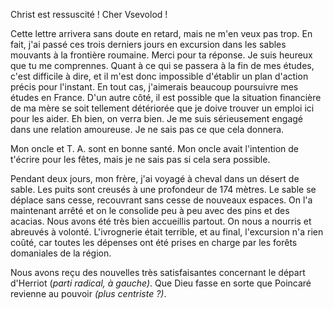 Christ est ressuscité ! Cher Vsevolod !

Cette lettre arrivera sans doute en retard, mais ne m'en veux pas trop. En fait, j'ai passé ces trois derniers jours en excursion dans les sables mouvants à la frontière roumaine.
Merci pour ta réponse. Je suis heureux que tu me comprennes. Quant à ce qui se passera à la fin de mes études, c'est difficile à dire, et il m'est donc impossible d'établir un plan d'action précis pour l'instant. En tout cas, j'aimerais beaucoup poursuivre mes études en France. D'un autre côté, il est possible que la situation financière de ma mère se soit tellement détériorée que je doive trouver un emploi ici pour les aider. Eh bien, on verra bien.
Je me suis sérieusement engagé dans une relation amoureuse. Je ne sais pas ce que cela donnera.

Mon oncle et T. A. sont en bonne santé. Mon oncle avait l'intention de t'écrire pour les fêtes, mais je ne sais pas si cela sera possible.

Pendant deux jours, mon frère, j'ai voyagé à cheval dans un désert de sable. Les puits sont creusés à une profondeur de 174 mètres. Le sable se déplace sans cesse, recouvrant sans cesse de nouveaux espaces. On l'a maintenant arrêté et on le consolide peu à peu avec des pins et des acacias. Nous avons été très bien accueillis partout. On nous a nourris et abreuvés à volonté. L'ivrognerie était terrible, et au final, l'excursion n'a rien coûté, car toutes les dépenses ont été prises en charge par les forêts domaniales de la région.

Nous avons reçu des nouvelles très satisfaisantes concernant le départ d'Herriot (*parti radical, à gauche)*. Que Dieu fasse en sorte que Poincaré revienne au pouvoir *(plus centriste ?)*.

